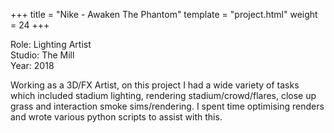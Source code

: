 +++
title = "Nike - Awaken The Phantom"
template = "project.html"
weight = 24
+++

Role: Lighting Artist  
Studio: The Mill  
Year: 2018  

Working as a 3D/FX Artist, on this project I had a wide variety of tasks which included stadium lighting, rendering stadium/crowd/flares, close up grass and interaction smoke sims/rendering. 
I spent time optimising renders and wrote various python scripts to assist with this.
